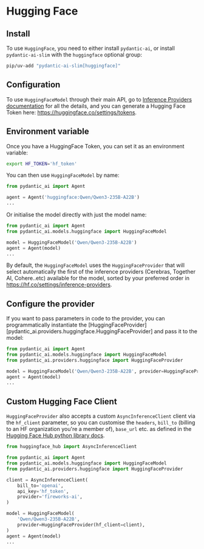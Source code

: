 # Hugging Face


## Install

To use `HuggingFace`, you need to either install `pydantic-ai`, or install `pydantic-ai-slim` with the `huggingface` optional group:

```bash
pip/uv-add "pydantic-ai-slim[huggingface]"
```

## Configuration

To use `HuggingFaceModel` through their main API, go to [Inference Providers documentation](https://huggingface.co/docs/inference-providers/pricing) for all the details, and you can generate a Hugging Face Token here: https://huggingface.co/settings/tokens.

## Environment variable

Once you have a HuggingFace Token, you can set it as an environment variable:

```bash
export HF_TOKEN='hf_token'
```

You can then use `HuggingFaceModel` by name:

```python
from pydantic_ai import Agent

agent = Agent('huggingface:Qwen/Qwen3-235B-A22B')
...
```

Or initialise the model directly with just the model name:

```python
from pydantic_ai import Agent
from pydantic_ai.models.huggingface import HuggingFaceModel

model = HuggingFaceModel('Qwen/Qwen3-235B-A22B')
agent = Agent(model)
...
```

By default, the `HuggingFaceModel` uses the `HuggingFaceProvider` that will select automatically the first of the inference providers (Cerebras, Together AI, Cohere..etc) available for the model, sorted by your preferred order in https://hf.co/settings/inference-providers.

## Configure the provider

If you want to pass parameters in code to the provider, you can programmatically instantiate the
[HuggingFaceProvider][pydantic_ai.providers.huggingface.HuggingFaceProvider] and pass it to the model:

```python
from pydantic_ai import Agent
from pydantic_ai.models.huggingface import HuggingFaceModel
from pydantic_ai.providers.huggingface import HuggingFaceProvider

model = HuggingFaceModel('Qwen/Qwen3-235B-A22B', provider=HuggingFaceProvider(api_key='hf_token', provider='nebius'))
agent = Agent(model)
...
```

## Custom Hugging Face Client

`HuggingFaceProvider` also accepts a custom `AsyncInferenceClient` client via the `hf_client` parameter, so you can customise the `headers`, `bill_to` (billing to an HF organization you're a member of), `base_url` etc. as defined in the [Hugging Face Hub python library docs](https://huggingface.co/docs/huggingface_hub/package_reference/inference_client).

```python
from huggingface_hub import AsyncInferenceClient

from pydantic_ai import Agent
from pydantic_ai.models.huggingface import HuggingFaceModel
from pydantic_ai.providers.huggingface import HuggingFaceProvider

client = AsyncInferenceClient(
    bill_to='openai',
    api_key='hf_token',
    provider='fireworks-ai',
)

model = HuggingFaceModel(
    'Qwen/Qwen3-235B-A22B',
    provider=HuggingFaceProvider(hf_client=client),
)
agent = Agent(model)
...
```
